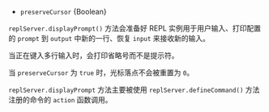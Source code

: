 <!-- YAML
added: v0.1.91
-->

* `preserveCursor` {Boolean}

`replServer.displayPrompt()` 方法会准备好 REPL 实例用于用户输入、打印配置的 `prompt` 到 `output` 中新的一行、恢复 `input` 来接收新的输入。

当正在键入多行输入时，会打印省略号而不是提示符。

当 `preserveCursor` 为 `true` 时，光标落点不会被重置为 `0`。

`replServer.displayPrompt` 方法主要被使用 `replServer.defineCommand()` 方法注册的命令的 `action` 函数调用。

